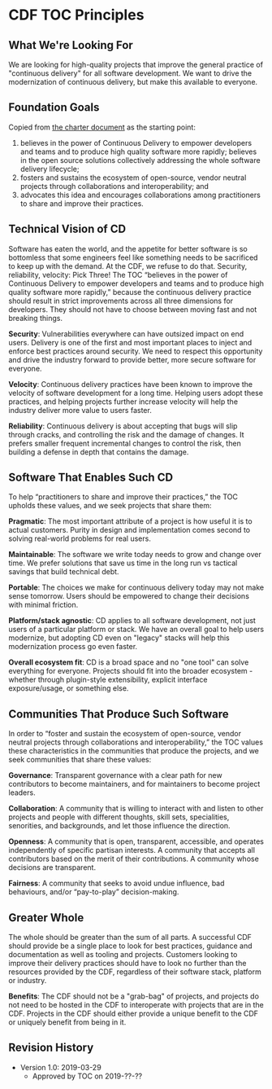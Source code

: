 # CDF TOC Principles

## What We're Looking For
We are looking for high-quality projects that improve the general practice of "continuous delivery" for all software development. We want to drive the modernization of continuous delivery, but make this available to everyone.

## Foundation Goals
Copied from [the charter document](https://github.com/cdfoundation/charter/blob/master/CHARTER.md) as the starting point:

1. believes in the power of Continuous Delivery to empower developers and teams and to produce high quality software more rapidly;
believes in the open source solutions collectively addressing the whole software delivery lifecycle;
1. fosters and sustains the ecosystem of open-source, vendor neutral projects through collaborations and interoperability; and
1. advocates this idea and encourages collaborations among practitioners to share and improve their practices.


## Technical Vision of CD
Software has eaten the world, and the appetite for better software is so bottomless that some engineers feel like something needs to be sacrificed to keep up with the demand. At the CDF, we refuse to do that. Security, reliability, velocity: Pick Three!  The TOC “believes in the power of Continuous Delivery to empower developers and teams and to produce high quality software more rapidly,” because the continuous delivery practice should result in strict improvements across all three dimensions for developers. They should not have to choose between moving fast and not breaking things.

**Security**: Vulnerabilities everywhere can have outsized impact on end users. Delivery is one of the first and most important places to inject and enforce best practices around security. We need to respect this opportunity and drive the industry forward to provide better, more secure software for everyone.

**Velocity**: Continuous delivery practices have been known to improve the velocity of software development for a long time. Helping users adopt these practices, and helping projects further increase velocity will help the industry deliver more value to users faster.

**Reliability**: Continuous delivery is about accepting that bugs will slip through cracks, and controlling the risk and the damage of changes. It prefers smaller frequent incremental changes to control the risk, then building a defense in depth that contains the damage.

## Software That Enables Such CD
To help “practitioners to share and improve their practices,” the TOC upholds these values, and we seek projects that share them:

**Pragmatic**: The most important attribute of a project is how useful it is to actual customers. Purity in design and implementation comes second to solving real-world problems for real users.

**Maintainable**: The software we write today needs to grow and change over time. We prefer solutions that save us time in the long run vs tactical savings that build technical debt.

**Portable**: The choices we make for continuous delivery today may not make sense tomorrow. Users should be empowered to change their decisions with minimal friction.

**Platform/stack agnostic**: CD applies to all software development, not just users of a particular platform or stack. We have an overall goal to help users modernize, but adopting CD even on "legacy" stacks will help this modernization process go even faster.

**Overall ecosystem fit**: CD is a broad space and no "one tool" can solve everything for everyone. Projects should fit into the broader ecosystem - whether through plugin-style extensibility,  explicit interface exposure/usage, or something else.

## Communities That Produce Such Software
In order to “foster and sustain the ecosystem of open-source, vendor neutral projects through collaborations and interoperability,” the TOC values these characteristics in the communities that produce the projects, and we seek communities that share these values:

**Governance**: Transparent governance with a clear path for new contributors to become maintainers, and for maintainers to become project leaders.

**Collaboration**: A community that is willing to interact with and listen to other projects and people with different thoughts, skill sets, specialities, senorities, and backgrounds, and let those influence the direction.

**Openness**: A community that is open, transparent, accessible, and operates independently of specific partisan interests. A community that accepts all contributors based on the merit of their contributions. A community whose decisions are transparent.

**Fairness**: A community that seeks to avoid undue influence, bad behaviours, and/or “pay-to-play” decision-making.

## Greater Whole
The whole should be greater than the sum of all parts. A successful CDF should provide be a single place to look for best practices, guidance and documentation as well as tooling and projects. Customers looking to improve their delivery practices should have to look no further than the resources provided by the CDF, regardless of their software stack, platform or industry.

**Benefits**: The CDF should not be a "grab-bag" of projects, and projects do not need to be hosted in the CDF to interoperate with projects that are in the CDF. Projects in the CDF should either provide a unique benefit to the CDF or uniquely benefit from being in it.

## Revision History
* Version 1.0: 2019-03-29
    * Approved by TOC on 2019-??-??